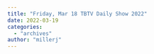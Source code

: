 ```yaml
---
title: "Friday, Mar 18 TBTV Daily Show 2022"
date: 2022-03-19
categories: 
  - "archives"
author: "millerj"
---
```



